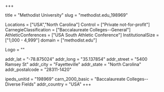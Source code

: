 
+++

title = "Methodist University"
slug = "methodist.edu_198969"

Locations = ["USA","North Carolina"]
Control = ["Private not-for-profit"]
CarnegieClassification = ["Baccalaureate Colleges--General"]
AthleticConferences = ["USA South Athletic Conference"]
InstitutionalSize = ["1,000 - 4,999"]
domain = ["methodist.edu"]

Logo = ""

addr_lat = "-78.875024"
addr_long = "35.137854"
addr_street = "5400 Ramsey St"
addr_city = "Fayetteville"
addr_state = "North Carolina"
addr_postalcode = "28311-1420"

ipeds_unitid = "198969"
carn_2000_basic = "Baccalaureate Colleges--Diverse Fields"
addr_country = "USA"
+++
    
